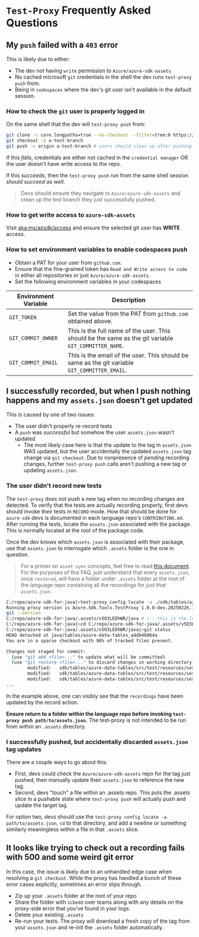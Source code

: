 # `Test-Proxy` Frequently Asked Questions

## My `push` failed with a `403` error

This is likely due to either:

- The dev not having `write` permission to `Azure/azure-sdk-assets`
- No cached microsoft `git` credentials in the shell the dev runs `test-proxy push` from.
- Being in `codespaces` where the dev's git user isn't available in the default session.

### How to check the `git` user is properly logged in

On the same shell that the dev will `test-proxy push` from:

```bash
git clone -c core.longpaths=true --no-checkout --filter=tree:0 https://github.com/Azure/azure-sdk-assets.git
git checkout -b a-test-branch
git push -u origin a-test-branch # users should clean up after pushing a test branch, but in the case they don't devs may need to select a different test branch name
```

If this _fails_, credentials are either not cached in the `credential manager` OR the user doesn't have write access to the repo.

If this _succeeds_, then the `test-proxy push` run from the same shell session _should succeed as well_.

> Devs should ensure they navigate to `Azure/azure-sdk-assets` and clean up the test branch they just successfully pushed.

### How to get write access to `azure-sdk-assets`

Visit [aka.ms/azsdk/access](https://aka.ms/azsdk/access) and ensure the selected git user has **WRITE** access.

### How to set environment variables to enable codespaces push

- Obtain a PAT for your user from `github.com`.
 - Ensure that the fine-grained token has `Read and Write access to code` in either all repositories or just `Azure/azure-sdk-assets`.
- Set the following environment variables in your codespaces

| Environment Variable | Description |
|---|---|
|`GIT_TOKEN`| Set the value from the PAT from `github.com` obtained above. |
|`GIT_COMMIT_OWNER`| This is the full name of the user. This should be the same as the git variable `GIT_COMMITTER_NAME`. |
|`GIT_COMMIT_EMAIL`| This is the email of the user. This should be same as the git variable `GIT_COMMITTER_EMAIL`.|

## I successfully recorded, but when I push nothing happens and my `assets.json` doesn't get updated

This is caused by one of two issues:

- The user didn't properly re-record tests
- A `push` was _successful_ but somehow the user `assets.json` wasn't updated
  - The most likely case here is that the update to the tag in `assets.json` WAS updated, but the user accidentally the updated `assets.json` tag change via `git checkout`. Due to nonpresence of _pending_ recording changes, further `test-proxy push` calls aren't pushing a new tag or updating `assets.json`.

### The user didn't record new tests

The `test-proxy` does _not_ push a new tag when no recording changes are detected. To verify that the tests are actually recording properly, first devs should invoke their tests in `RECORD` mode. How that should be done for `azure-sdk` devs is documented in each language repo's `CONTRIBUTING.md`. After running the tests, locate the `assets.json` associated with the package. This is normally located at the root of the package code.

Once the dev knows which `assets.json` is associated with their package, use that `assets.json` to interrogate which `.assets` folder is the one in question.

> For a primer on `asset-sync` concepts, feel free to read [this document](https://github.com/Azure/azure-sdk-tools/blob/main/tools/test-proxy/documentation/asset-sync/README.md). For the purposes of this FAQ, just understand that every `assets.json`, once `restored`, will have a folder under `.assets` folder at the root of the language repo containing all the recordings for _just that `assets.json`_.

```bash
C:/repo/azure-sdk-for-java|>test-proxy config locate -a ./sdk/tables/azure-data-tables/assets.json
Running proxy version is Azure.Sdk.Tools.TestProxy 1.0.0-dev.20250226.1
git --version
C:/repo/azure-sdk-for-java/.assets/v5O3LEDhWR/java # <-- this is the location of the cloned assets
C:/repo/azure-sdk-for-java|>cd C:/repo/azure-sdk-for-java/.assets/v5O3LEDhWR/java
C:/repo/azure-sdk-for-java/.assets/v5O3LEDhWR/java|>git status
HEAD detached at java/tables/azure-data-tables_a4db4b064a
You are in a sparse checkout with 98% of tracked files present.

Changes not staged for commit:
  (use "git add <file>..." to update what will be committed)
  (use "git restore <file>..." to discard changes in working directory)
        modified:   sdk/tables/azure-data-tables/src/test/resources/session-records/TableAsyncClientTest.submitTransaction.json
        modified:   sdk/tables/azure-data-tables/src/test/resources/session-records/TableAsyncClientTest.submitTransactionAllActions.json
        modified:   sdk/tables/azure-data-tables/src/test/resources/session-records/TableAsyncClientTest.submitTransactionAllActionsForEntitiesWithSingleQuotesInPartitionKey.json
...
```

In the example above, one can visibly see that the `recordings` have been updated by the record action.

**Ensure return to a folder within the language repo before invoking `test-proxy push path/to/assets.json`.** The test-proxy is not intended to be run from within an `.assets` directory.

### I successfully pushed, but accidentally discarded `assets.json` tag updates

There are a couple ways to go about this:

- First, devs could check the `Azure/azure-sdk-assets` repo for the tag just pushed, then manually update their `assets.json` to reference the new tag.
- Second, devs "touch" a file within an .assets repo. This puts the .assets slice in a pushable state where `test-proxy push` will actually push and update the target tag.

For option two, devs should use the `test-proxy config locate -a path/to/assets.json`, `cd` to that directory, and add a newline or something similarly meaningless within a file in that `.assets` slice.

## It looks like trying to check out a recording fails with 500 and some weird git error

In this case, the issue is likely due to an unhandled edge case when resolving a `git checkout`. While the proxy has handled a bunch of these error cases explicitly, sometimes an error slips through.

- Zip up your `.assets` folder at the root of your repo
- Share the folder with `scbedd` over teams along with any details on the proxy-side error that you've found in your logs.
- Delete your existing `.assets`
- Re-run your tests. The proxy will download a fresh copy of the tag from your `assets.json` and re-init the `.assets` folder automatically.